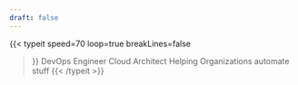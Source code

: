 ```yaml
---
draft: false
---
```

{{< typeit 
  speed=70
  loop=true
  breakLines=false
>}}
DevOps Engineer
Cloud Architect
Helping Organizations automate stuff
{{< /typeit >}}
